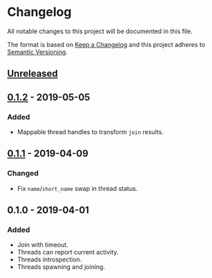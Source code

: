# Changelog
All notable changes to this project will be documented in this file.

The format is based on [Keep a Changelog](http://keepachangelog.com/en/1.0.0/)
and this project adheres to [Semantic Versioning](http://semver.org/spec/v2.0.0.html).

## [Unreleased]

## [0.1.2] - 2019-05-05
### Added
- Mappable thread handles to transform `join` results.

## [0.1.1] - 2019-04-09
### Changed
- Fix `name`/`short_name` swap in thread status.

## 0.1.0 - 2019-04-01
### Added
- Join with timeout.
- Threads can report current activity.
- Threads introspection.
- Threads spawning and joining.


[Unreleased]: https://github.com/stefano-pogliani/humthreads/compare/v0.1.2...HEAD
[0.1.2]: https://github.com/stefano-pogliani/humthreads/compare/v0.1.1...v0.1.2
[0.1.1]: https://github.com/stefano-pogliani/humthreads/compare/v0.1.0...v0.1.1
